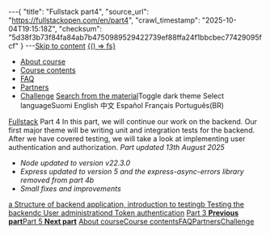 ---{
  "title": "Fullstack part4",
  "source_url": "https://fullstackopen.com/en/part4",
  "crawl_timestamp": "2025-10-04T19:15:18Z",
  "checksum": "5d38f3b73f84fa84ab7b4750989529422739ef88ffa24f1bbcbec77429095fcf"
}
---[Skip to content](../part4#main-content/01-part4-main-content.md)
[{() => fs}](https://fullstackopen.com/en/)

- [About course](../about/01-about.md)
- [Course contents](../#course-contents/01-course-contents.md)
- [FAQ](../faq/01-faq.md)
- [Partners](../companies/01-companies.md)
- [Challenge](../challenge/01-challenge.md)
[Search from the material](../search/01-search.md)Toggle dark theme
Select languageSuomi English 中文 Español Français Português(BR)

[Fullstack](../#course-contents/01-course-contents.md)
Part 4
In this part, we will continue our work on the backend. Our first major theme will be writing unit and integration tests for the backend. After we have covered testing, we will take a look at implementing user authentication and authorization.
_Part updated 13th August 2025_

- _Node updated to version v22.3.0_
- _Express updated to version 5 and the express-async-errors library removed from part 4b_
- _Small fixes and improvements_


[a Structure of backend application, introduction to testing](../part4/01-structure-of-backend-application-introduction-to-testing.md)[b Testing the backend](../part4/01-testing-the-backend.md)[c User administration](../part4/01-user-administration.md)[d Token authentication](../part4/01-token-authentication.md)
[Part 3 **Previous part**](../part3/01-part3.md)[Part 5 **Next part**](../part5/01-part5.md)
[About course](../about/01-about.md)[Course contents](../#course-contents/01-course-contents.md)[FAQ](../faq/01-faq.md)[Partners](../companies/01-companies.md)[Challenge](../challenge/01-challenge.md)
